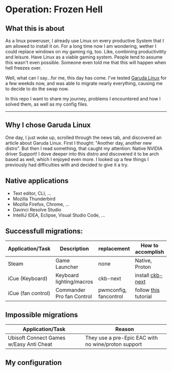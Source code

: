 # Operation: Frozen Hell

## What this is about
As a linux poweruser, I already use Linux on every productive System that I am allowed to install it on.
For a long time now I am wondering, wether I could replace windows on my gaming rig, too.
Like, combining productivitity and leisure. Have Linux as a viable gaming system.
People tend to assume this wasn't even possible. Someone even told me that this will happen when hell freezes over.

Well, what can I say...for me, this day has come.
I've tested [Garuda Linux](https://garudalinux.org) for a few weekds now, and was able to migrate nearly everything, causing me to decide to do the swap now.

In this repo I want to share my journey, problems I encountered and how I solved them, as well as my config files.

---

## Why I chose Garuda Linux
One day, I just woke up, scrolled through the news tab, and discovered an article about Garuda Linux. First I thought: "Another day, another new distro". But then I read something, that caught my attention: Native NVIDIA driver Support! I dove deeper into this distro and discovered it to be arch based as well, which I enjoyed even more. 
I looked up a few things I previously had difficulties with and decided to give it a try.

## Native applications
- Text editor, CLI, ...
- Mozilla Thunderbird
- Mozilla Firefox, Chrome, ...
- Davinci Resolve Studio 
- IntelliJ IDEA, Eclipse, Visual Studio Code, ...

## Successfull migrations:

| Application/Task   | Description               | replacement           | How to accomplish |
| ------------------ | ------------------------- | --------------------- | ----------------- |
| Steam              | Game Launcher             | none                  | Native, Proton    |
| iCue (Keyboard)    | Keyboard lighting/macros  | ckb-next              | install [ckb-next](https://aur.archlinux.org/packages/ckb-next/) |
| iCue (fan control) | Commander Pro fan Control | pwmconfig, fancontrol | follow [this](https://blog.ktz.me/a-usb-fan-controller-that-now-works-under-linux/) tutorial |

## Impossible migrations

| Application/Task                        | Reason                                              |
| --------------------------------------- | --------------------------------------------------- |
| Ubisoft Connect Games w/Easy Anti Cheat | They use a pre-Epic EAC with no wine/proton support | 

## My configuration

